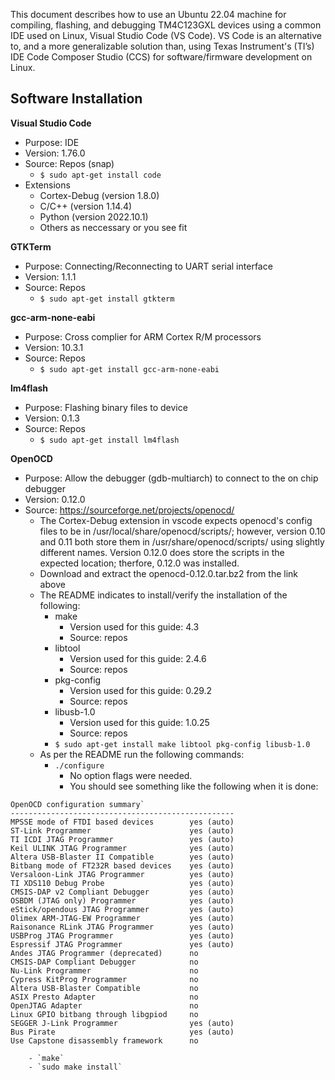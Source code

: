 This document describes how to use an Ubuntu 22.04 machine for compiling, flashing, and debugging TM4C123GXL devices using a common IDE used on Linux, Visual Studio Code (VS Code).  VS Code is an alternative to, and a more generalizable solution than, using Texas Instrument's (TI’s) IDE Code Composer Studio (CCS) for software/firmware development on Linux. 

## Software Installation

**Visual Studio Code**
 - Purpose: IDE
 - Version: 1.76.0
 - Source: Repos (snap)
     - `$ sudo apt-get install code`
 - Extensions
    - Cortex-Debug (version 1.8.0)
    - C/C++ (version 1.14.4)
    - Python (version 2022.10.1)
    - Others as neccessary or you see fit

 **GTKTerm**
- Purpose: Connecting/Reconnecting to UART serial interface
- Version: 1.1.1
- Source: Repos
    - `$ sudo apt-get install gtkterm`

**gcc-arm-none-eabi**
- Purpose: Cross complier for ARM Cortex R/M processors
- Version: 10.3.1
- Source: Repos
    - `$ sudo apt-get install gcc-arm-none-eabi`

**lm4flash**
- Purpose: Flashing binary files to device
- Version: 0.1.3
- Source: Repos
    - `$ sudo apt-get install lm4flash`

**OpenOCD**
- Purpose: Allow the debugger (gdb-multiarch) to connect to the on chip debugger
- Version: 0.12.0
- Source: https://sourceforge.net/projects/openocd/
    - The Cortex-Debug extension in vscode expects openocd's config files to be in /usr/local/share/openocd/scripts/; however, version 0.10 and 0.11 both store them in /usr/share/openocd/scripts/ using slightly different names.  Version 0.12.0 does store the scripts in the expected location; therfore, 0.12.0 was installed. 
    - Download and extract the openocd-0.12.0.tar.bz2 from the link above
    - The README indicates to install/verify the installation of the following:
        - make
            - Version used for this guide: 4.3
            - Source: repos
        - libtool
            - Version used for this guide: 2.4.6
            - Source: repos
        - pkg-config
            - Version used for this guide: 0.29.2
            - Source: repos
        - libusb-1.0
            - Version used for this guide: 1.0.25
            - Source: repos
        - `$ sudo apt-get install make libtool pkg-config libusb-1.0`
    - As per the README run the following commands:
        - `./configure`
            - No option flags were needed.
            - You should see something like the following when it is done:
```
OpenOCD configuration summary`
--------------------------------------------------
MPSSE mode of FTDI based devices        yes (auto)
ST-Link Programmer                      yes (auto)
TI ICDI JTAG Programmer                 yes (auto)
Keil ULINK JTAG Programmer              yes (auto)
Altera USB-Blaster II Compatible        yes (auto)
Bitbang mode of FT232R based devices    yes (auto)
Versaloon-Link JTAG Programmer          yes (auto)
TI XDS110 Debug Probe                   yes (auto)
CMSIS-DAP v2 Compliant Debugger         yes (auto)
OSBDM (JTAG only) Programmer            yes (auto)
eStick/opendous JTAG Programmer         yes (auto)
Olimex ARM-JTAG-EW Programmer           yes (auto)
Raisonance RLink JTAG Programmer        yes (auto)
USBProg JTAG Programmer                 yes (auto)
Espressif JTAG Programmer               yes (auto)
Andes JTAG Programmer (deprecated)      no
CMSIS-DAP Compliant Debugger            no
Nu-Link Programmer                      no
Cypress KitProg Programmer              no
Altera USB-Blaster Compatible           no
ASIX Presto Adapter                     no
OpenJTAG Adapter                        no
Linux GPIO bitbang through libgpiod     no
SEGGER J-Link Programmer                yes (auto)
Bus Pirate                              yes (auto)
Use Capstone disassembly framework      no
```
        - `make`
        - `sudo make install`










